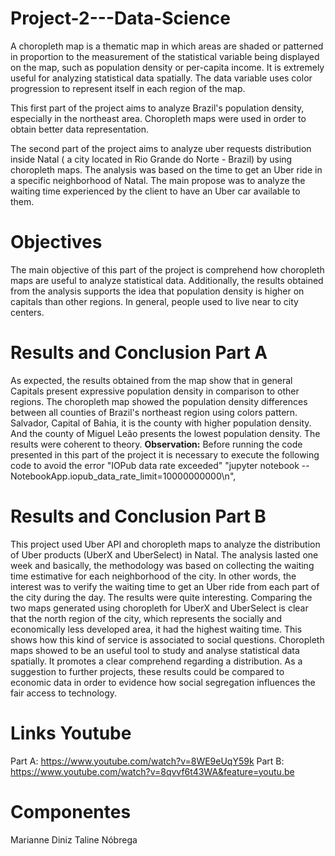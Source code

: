 # Project-2---Data-Science
A choropleth map is a thematic map in which areas are shaded or patterned in proportion to the measurement of the statistical variable being displayed on the map, such as population density or per-capita income. It is extremely useful for analyzing statistical data spatially. The data variable uses color progression to represent itself in each region of the map. 

This first part of the project aims to analyze Brazil's population density, especially in the northeast area. Choropleth maps were used in order to obtain better data representation.  

The second part of the project aims to analyze uber requests distribution inside Natal ( a city located in Rio Grande do Norte - Brazil) by using choropleth maps. The analysis was based on the time to get an Uber ride in a specific neighborhood of Natal. The main propose was to analyze the waiting time experienced by the client to have an Uber car available to them.

# Objectives 
The main objective of this part of the project is comprehend how choropleth maps are useful to analyze statistical data. Additionally, the results obtained from the analysis supports the idea that population density is higher on capitals than other regions. In general, people used to live near to city centers. 

# Results and Conclusion Part A
As expected, the results obtained from the map show that in general Capitals present expressive population density in comparison to other regions. The choropleth map showed the population density differences between all counties of  Brazil's northeast region using colors pattern. Salvador, Capital of Bahia, it is the county with higher population density. And the county of Miguel Leão presents the lowest population density. The results were coherent to theory.
**Observation:** Before running the code presented in this part of the project it is necessary to execute the following code to avoid the error \"IOPub data rate exceeded\"
"jupyter notebook --NotebookApp.iopub_data_rate_limit=10000000000\n",

# Results and Conclusion Part B
This project used Uber API and choropleth maps to analyze the distribution of Uber products (UberX and UberSelect) in Natal. The analysis lasted one week and basically, the methodology was based on collecting the waiting time estimative for each neighborhood of the city. In other words, the interest was to verify the waiting time to get an Uber ride from each part of the city during the day. 
The results were quite interesting. Comparing the two maps generated using choropleth for UberX and UberSelect is clear that the north region of the city, which represents the socially and economically less developed area, it had the highest waiting time. This shows how this kind of service is associated to social questions. 
Choropleth maps showed to be an useful tool to study and analyse statistical data spatially. It promotes a clear comprehend regarding a distribution. 
As a suggestion to further projects, these results could be compared to economic data in order to evidence how social segregation influences the fair access to technology.

# Links Youtube
Part A: https://www.youtube.com/watch?v=8WE9eUqY59k
Part B: https://www.youtube.com/watch?v=8qvvf6t43WA&feature=youtu.be

# Componentes
Marianne Diniz
Taline Nóbrega


